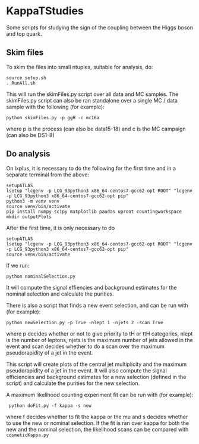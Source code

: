 # KappaTStudies
Some scripts for studying the sign of the coupling between the Higgs boson and top quark. 

## Skim files

To skim the files into small ntuples, suitable for analysis, do:

    source setup.sh
    . RunAll.sh
    
This will run the skimFiles.py script over all data and MC samples. The skimFiles.py script can also be ran standalone over a single MC / data sample with the following (for example):

    python skimFiles.py -p ggH -c mc16a

where p is the process (can also be data15-18) and c is the MC campaign (can also be DS1-8)

## Do analysis

On lxplus, it is necessary to do the following for the first time and in a separate terminal from the above:

    setupATLAS
    lsetup "lcgenv -p LCG_93python3 x86_64-centos7-gcc62-opt ROOT" "lcgenv -p LCG_93python3 x86_64-centos7-gcc62-opt pip"
    python3 -m venv venv
    source venv/bin/activate 
    pip install numpy scipy matplotlib pandas uproot countingworkspace
    mkdir outputPlots
    
After the first time, it is only necessary to do

    setupATLAS
    lsetup "lcgenv -p LCG_93python3 x86_64-centos7-gcc62-opt ROOT" "lcgenv -p LCG_93python3 x86_64-centos7-gcc62-opt pip"
    source venv/bin/activate

If we run:

    python nominalSelection.py 
    
It will compute the signal effiencies and background estimates for the nominal selection and calculate the purities. 

There is also a script that finds a new event selection, and can be run with (for example):

    python newSelection.py -p True -nlept 1 -njets 2 -scan True

where p decides whether or not to give priority to tH or ttH categories, nlept is the number of leptons, njets is the maximum number of jets allowed in the event and scan decides whether to do a scan over the maximum pseudorapidity of a jet in the event.
 
 This script will create plots of the central jet multiplicity and the maximum pseudorapidity of a jet in the event. It will also compute the signal efficiencies and background estimates for a new selection (defined in the script) and calculate the purities for the new selection.
 
 A maximum likelihood counting experiment fit can be run with (for example):

     python doFit.py -f kappa -s new
     
where f decides whether to fit the kappa or the mu and s decides whether to use the new or nominal selection. If the fit is ran over kappa for both the new and the nominal selection, the likelihood scans can be compared with `cosmeticKappa.py`
 
 
 
 
 
 
